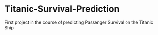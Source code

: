 # Titanic-Survival-Prediction

First project in the course of predicting Passenger Survival on the Titanic Ship 
